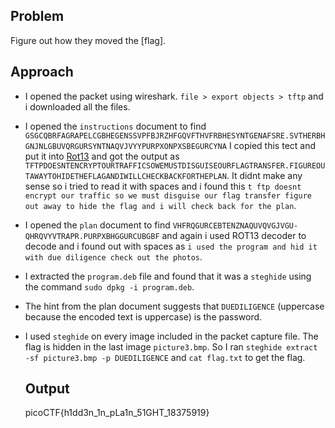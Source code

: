 ## Problem
Figure out how they moved the [flag].

## Approach
- I opened the packet using wireshark. `file > export objects > tftp` and i downloaded all the files.
- I opened the `instructions` document to find `GSGCQBRFAGRAPELCGBHEGENSSVPFBJRZHFGQVFTHVFRBHESYNTGENAFSRE.SVTHERBHGNJNLGBUVQRGURSYNTNAQVJVYYPURPXONPXSBEGURCYNA`
I copied this tect and put it into [Rot13](rot13.com) and got the output as `TFTPDOESNTENCRYPTOURTRAFFICSOWEMUSTDISGUISEOURFLAGTRANSFER.FIGUREOUTAWAYTOHIDETHEFLAGANDIWILLCHECKBACKFORTHEPLAN`.
It didnt make any sense so i tried to read it with spaces and i found this `t ftp doesnt encrypt our traffic so we must disguise our flag transfer figure out away to hide the flag and i will check back for the plan`.
- I opened the `plan` document to find `VHFRQGURCEBTENZNAQUVQVGJVGU-QHRQVYVTRAPR.PURPXBHGGURCUBGBF` and again i used ROT13 decoder to decode and i found out with spaces as `i used the program and hid it with due diligence check out the photos`.
- I extracted the `program.deb` file and found that it was a `steghide` using the command `sudo dpkg -i program.deb`.
- The hint from the plan document suggests that `DUEDILIGENCE` (uppercase because the encoded text is uppercase) is the password.
- I used `steghide` on every image included in the packet capture file.
  The flag is hidden in the last image `picture3.bmp`. So I ran `steghide extract -sf picture3.bmp -p DUEDILIGENCE` and `cat flag.txt` to get the flag.

  ## Output
  picoCTF{h1dd3n_1n_pLa1n_51GHT_18375919}
